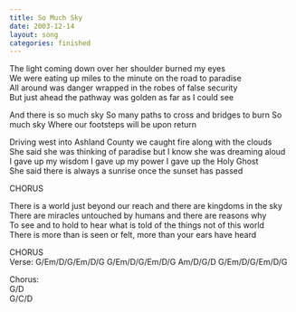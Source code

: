 ```yaml
---
title: So Much Sky
date: 2003-12-14
layout: song
categories: finished
---
```

The light coming down over her shoulder burned my eyes  
We were eating up miles to the minute on the road to paradise  
All around was danger wrapped in the robes of false security  
But just ahead the pathway was golden as far as I could see

<div class="chorus">And there is so much sky  
So many paths to cross and bridges to burn  
So much sky  
Where our footsteps will be upon return</div>

Driving west into Ashland County we caught fire along with the clouds  
She said she was thinking of paradise but I know she was dreaming aloud  
I gave up my wisdom I gave up my power I gave up the Holy Ghost  
She said there is always a sunrise once the sunset has passed

<div class="chorus">CHORUS</div>

There is a world just beyond our reach and there are kingdoms in the sky  
There are miracles untouched by humans and there are reasons why  
To see and to hold to hear what is told of the things not of this world  
There is more than is seen or felt, more than your ears have heard

<div class="chorus">CHORUS</div>

<div class="chords">
Verse:  
G/Em/D/G/Em/D/G  
G/Em/D/G/Em/D/G  
Am/D/G/D  
G/Em/D/G/Em/D/G

Chorus:  
G/D  
G/C/D</div>
